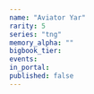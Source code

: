 ```yaml
---
name: "Aviator Yar"
rarity: 5
series: "tng"
memory_alpha: ""
bigbook_tier:
events:
in_portal:
published: false
---
```

